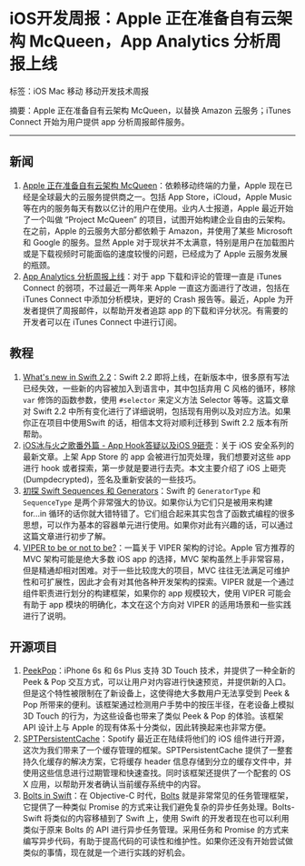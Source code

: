# iOS开发周报：Apple 正在准备自有云架构 McQueen，App Analytics 分析周报上线

标签：iOS Mac 移动 移动开发技术周报

摘要：Apple 正在准备自有云架构 McQueen，以替换 Amazon 云服务；iTunes Connect 开始为用户提供 app 分析周报邮件服务。

---

## 新闻

1. [Apple 正在准备自有云架构 McQueen](https://developer.apple.com/news/?id=03092016a)：依赖移动终端的力量，Apple 现在已经是全球最大的云服务提供商之一。包括 App Store，iCloud，Apple Music 等在内的服务每天有数以亿计的用户在使用。业内人士报道，Apple 最近开始了一个叫做 “Project McQueen” 的项目，试图开始构建企业自由的云架构。在之前，Apple 的云服务大部分都依赖于 Amazon，并使用了某些 Microsoft 和 Google 的服务。显然 Apple 对于现状并不太满意，特别是用户在加载图片或是下载视频时可能面临的速度较慢的问题，已经成为了 Apple 云服务发展的瓶颈。
2. [App Analytics 分析周报上线](https://developer.apple.com/news/?id=03092016a)：对于 app 下载和评论的管理一直是 iTunes Connect 的弱项，不过最近一两年来 Apple 一直这方面进行了改进，包括在 iTunes Connect 中添加分析模块，更好的 Crash 报告等。最近，Apple 为开发者提供了周报邮件，以帮助开发者追踪 app 的下载和评分状况。有需要的开发者可以在 iTunes Connect 中进行订阅。

## 教程

1. [What's new in Swift 2.2](https://www.hackingwithswift.com/swift2-2)：Swift 2.2 即将上线，在新版本中，很多原有写法已经失效，一些新的内容被加入到语言中，其中包括弃用 C 风格的循环，移除 `var` 修饰的函数参数，使用 `#selector` 来定义方法 Selector 等等。这篇文章对 Swift 2.2 中所有变化进行了详细说明，包括现有用例以及对应方法。如果你正在项目中使用Swift 的话，相信本文将对顺利迁移到 Swift 2.2 版本有所帮助。
2. [iOS冰与火之歌番外篇 - App Hook答疑以及iOS 9砸壳](http://drops.wooyun.org/papers/13824)：关于 iOS 安全系列的最新文章。上架 App Store 的 app 会被进行加壳处理，我们想要对这些 app 进行 hook 或者探索，第一步就是要进行去壳。本文主要介绍了 iOS 上砸壳 (Dumpdecrypted)，签名及重新安装的一些技巧。
3. [初探 Swift Sequences 和 Generators](http://swift.gg/2016/03/10/experimenting-with-swift-2-sequencetype-generatortype/)：Swift 的 `GeneratorType` 和 `SequenceType` 是两个非常强大的协议。如果你认为它们只是被用来构建 for...in 循环的话你就大错特错了。它们组合起来其实包含了函数式编程的很多思想，可以作为基本的容器单元进行使用。如果你对此有兴趣的话，可以通过这篇文章进行初步了解。
4. [VIPER to be or not to be?](https://swifting.io/blog/2016/03/07/8-viper-to-be-or-not-to-be/)：一篇关于 VIPER 架构的讨论。Apple 官方推荐的 MVC 架构可能是绝大多数 iOS app 的选择，MVC 架构虽然上手非常容易，但是精通却相对困难。对于一些比较庞大的项目，MVC 往往无法满足可维护性和可扩展性，因此才会有对其他各种开发架构的探索。VIPER 就是一个通过组件职责进行划分的构建框架，如果你的 app 规模较大，使用 VIPER 可能会有助于 app 模块的明确化，本文在这个方向对 VIPER 的适用场景和一些实践进行了说明。

## 开源项目

1. [PeekPop](https://github.com/marmelroy/peekpop)：iPhone 6s 和 6s Plus 支持 3D Touch 技术，并提供了一种全新的 Peek & Pop 交互方式，可以让用户对内容进行快速预览，并提供新的入口。但是这个特性被限制在了新设备上，这使得绝大多数用户无法享受到 Peek & Pop 所带来的便利。该框架通过检测用户手势中的按压半径，在老设备上模拟 3D Touch 的行为，为这些设备也带来了类似 Peek & Pop 的体验。该框架 API 设计上与 Apple 的现有体系十分类似，因此转换起来也非常方便。
2. [SPTPersistentCache](https://github.com/spotify/SPTPersistentCache)：Spotify 最近正在陆续将他们的 iOS 组件进行开源，这次为我们带来了一个缓存管理的框架。SPTPersistentCache 提供了一整套持久化缓存的解决方案，它将缓存 header 信息存储到分立的缓存文件中，并使用这些信息进行过期管理和快速查找。同时该框架还提供了一个配套的 OS X 应用，以帮助开发者确认当前缓存系统中的内容。
3. [Bolts in Swift](https://github.com/BoltsFramework/Bolts-Swift)：在 Objective-C 时代，[Bolts](https://github.com/BoltsFramework/Bolts-ObjC) 就是非常常见的任务管理框架，它提供了一种类似 Promise 的方式来让我们避免复杂的异步任务处理。Bolts-Swift 将类似的内容移植到了 Swift 上，使用 Swift 的开发者现在也可以利用类似于原来 Bolts 的 API 进行异步任务管理。采用任务和 Promise 的方式来编写异步代码，有助于提高代码的可读性和维护性。如果你还没有开始尝试做类似的事情，现在就是一个进行实践的好机会。

